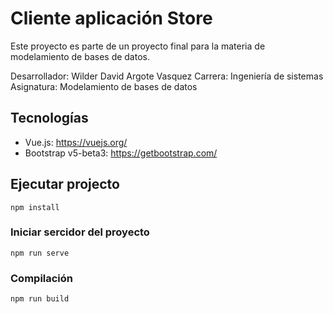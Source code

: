 # Cliente aplicación Store

Este proyecto es parte de un proyecto final para la materia de modelamiento de bases de datos.

Desarrollador: Wilder David Argote Vasquez Carrera: Ingeniería de sistemas Asignatura: Modelamiento de bases de datos

## Tecnologías
- Vue.js: https://vuejs.org/
- Bootstrap v5-beta3: https://getbootstrap.com/

## Ejecutar projecto

```
npm install
```

### Iniciar sercidor del proyecto

```
npm run serve
```

### Compilación
```
npm run build
```
